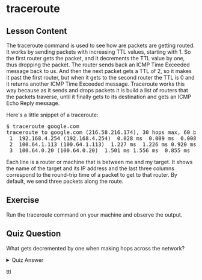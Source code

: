 # traceroute

## Lesson Content

The traceroute command is used to see how are packets are getting routed. It works by sending packets with increasing TTL values, starting with 1. So the first router gets the packet, and it decrements the TTL value by one, thus dropping the packet. The router sends back an ICMP Time Exceeded message back to us. And then the next packet gets a TTL of 2, so it makes it past the first router, but when it gets to the second router the TTL is 0 and it returns another ICMP Time Exceeded message. Traceroute works this way because as it sends and drops packets it is build a list of routers that the packets traverse, until it finally gets to its destination and gets an ICMP Echo Reply message. 

Here's a little snippet of a traceroute: 

<pre>
$ traceroute google.com                                                                          
traceroute to google.com (216.58.216.174), 30 hops max, 60 byte packets                          
 1  192.168.4.254 (192.168.4.254)  0.028 ms  0.009 ms  0.008 ms                                  
 2  100.64.1.113 (100.64.1.113)  1.227 ms  1.226 ms 0.920 ms
 3  100.64.0.20 (100.64.0.20)  1.501 ms 1.556 ms  0.855 ms                                                                                 
</pre>

Each line is a router or machine that is between me and my target. It shows the name of the target and its IP address and the last three columns correspond to the round-trip time of a packet to get to that router. By default, we send three packets along the route.

## Exercise

Run the traceroute command on your machine and observe the output.

## Quiz Question

What gets decremented by one when making hops across the network?

<details>
    <summary>Quiz Answer</summary>
</details>

ttl

